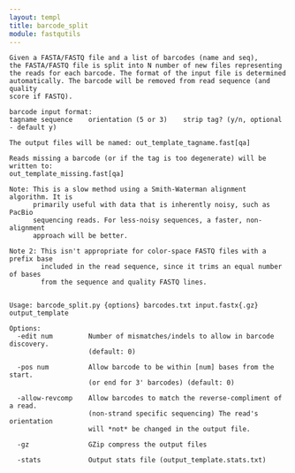 ```yaml
---
layout: templ
title: barcode_split
module: fastqutils
---
```

    
    Given a FASTA/FASTQ file and a list of barcodes (name and seq),
    the FASTA/FASTQ file is split into N number of new files representing
    the reads for each barcode. The format of the input file is determined
    automatically. The barcode will be removed from read sequence (and quality
    score if FASTQ).
    
    barcode input format:
    tagname	sequence	orientation (5 or 3)	strip tag? (y/n, optional - default y)
    
    The output files will be named: out_template_tagname.fast[qa]
    
    Reads missing a barcode (or if the tag is too degenerate) will be written to:
    out_template_missing.fast[qa]
    
    Note: This is a slow method using a Smith-Waterman alignment algorithm. It is
          primarily useful with data that is inherently noisy, such as PacBio
          sequencing reads. For less-noisy sequences, a faster, non-alignment
          approach will be better.
    
    Note 2: This isn't appropriate for color-space FASTQ files with a prefix base
            included in the read sequence, since it trims an equal number of bases
            from the sequence and quality FASTQ lines.
    
    
    Usage: barcode_split.py {options} barcodes.txt input.fastx{.gz} output_template
    
    Options:
      -edit num         Number of mismatches/indels to allow in barcode discovery.
                        (default: 0)
    
      -pos num          Allow barcode to be within [num] bases from the start.
                        (or end for 3' barcodes) (default: 0)
    
      -allow-revcomp    Allow barcodes to match the reverse-compliment of a read.
                        (non-strand specific sequencing) The read's orientation
                        will *not* be changed in the output file.
    
      -gz               GZip compress the output files
    
      -stats            Output stats file (output_template.stats.txt)
    
    
